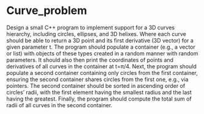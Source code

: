 # Curve_problem

Design a small C++ program to implement support for a 3D curves hierarchy, including circles, ellipses, and 3D helixes. 
Where each curve should be able to return a 3D point and its first derivative (3D vector) for a given parameter t. 
The program should populate a container (e.g., a vector or list) with objects of these types created in a random manner with random parameters. 
It should also then print the coordinates of points and derivatives of all curves in the container at t=π/4. 
Next, the program should populate a second container containing only circles from the first container, ensuring the second container shares circles from the first one, e.g., via pointers. 
The second container should be sorted in ascending order of circles’ radii, with the first element having the smallest radius and the last having the greatest. 
Finally, the program should compute the total sum of radii of all curves in the second container.
